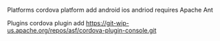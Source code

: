 Platforms
cordova platform add android ios
andriod requires Apache Ant

Plugins
cordova plugin add https://git-wip-us.apache.org/repos/asf/cordova-plugin-console.git
